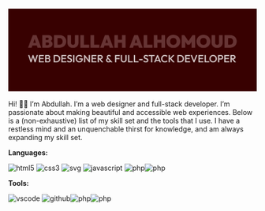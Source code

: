 [![](https://raw.githubusercontent.com/abdullahalhomoud/abdullahalhomoud/main/github-header.png)](https://abdullahcodes.io/)

Hi! 👋🏽 I’m Abdullah. I’m a web designer and full-stack developer. I’m passionate about making beautiful and accessible web experiences. Below is a (non-exhaustive) list of my skill set and the tools that I use. I have a restless mind and an unquenchable thirst for knowledge,  and am always expanding my skill set.

**Languages:**

<img alt="html5" height="50" src="https://raw.githubusercontent.com/bablubambal/All_logo_and_pictures/1ac69ce5fbc389725f16f989fa53c62d6e1b4883/social%20icons/html5.svg" /> <img alt="css3" width="50" src="https://raw.githubusercontent.com/bablubambal/All_logo_and_pictures/1ac69ce5fbc389725f16f989fa53c62d6e1b4883/social%20icons/css3.svg" /> <img alt="svg" height="50" src="https://raw.githubusercontent.com/bablubambal/All_logo_and_pictures/main/social%20icons/svg.svg" /> <img height="50" alt="javascript" src="https://raw.githubusercontent.com/bablubambal/All_logo_and_pictures/1ac69ce5fbc389725f16f989fa53c62d6e1b4883/social%20icons/javascript.svg"> <img alt="php" height="50" src="https://raw.githubusercontent.com/bablubambal/All_logo_and_pictures/1ac69ce5fbc389725f16f989fa53c62d6e1b4883/social%20icons/php.svg" /><img alt="php" height="50" src="https://raw.githubusercontent.com/gauravghongde/social-icons/refs/heads/master/SVG/Color/AdobeIllustrator.svg" />

**Tools:**

<img alt="vscode" height="50" src="https://raw.githubusercontent.com/bablubambal/All_logo_and_pictures/62487087dc4f4f5efee637addbc67a16dd374bf6/text%20editors/vscode.svg" /> <img alt="github" height="50" src="https://raw.githubusercontent.com/bablubambal/All_logo_and_pictures/main/cloud/github.svg" /><img alt="php" height="50" src="https://raw.githubusercontent.com/gauravghongde/social-icons/refs/heads/master/SVG/Color/AdobeIllustrator.svg" /><img alt="php" height="50" src="https://raw.githubusercontent.com/gauravghongde/social-icons/refs/heads/master/SVG/Color/Wordpress.svg" />

